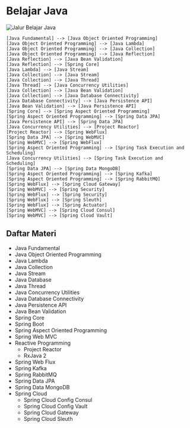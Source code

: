 # Belajar Java

![Jalur Belajar Java](http://www.plantuml.com/plantuml/png/dPB1yfem4CRlFaLUm5Ve36hjrDQHYhM73eU5h9eQ4YTihBnzbte931F-S6JtztsxNvRVEtY2s7eZeK93e7EnN7uIx_AX-8CbYODJt48fKcUl3gfAcMk-64L2f-zG5H8cYjPMQ-QKDHE5HxpqX44bu5O8Hfn1AmbHE7iudi3xE6Gc31IOPUGGAkxtTv_8d6xCI6Q2h-whcD8xXwPin4zIMf72EXU1vtZGABm1WW9gR2UPjlrKrB0aqWpKARfQrSJheKZIhwmRt22g2D-xSu6aVaH-o76ewzPc4RiqOUdW8iEmMCJkyDRmoFy_wX6X9EjuGA_IzVw5nLRxLslTdzRdzkSrktM-1xrcFCS9whlu_CBIjnSIOAJ8oXjAhriqddgApt34iBgtvcetgnaPli7b3ZDqHoWAHViVBEtV9CJMsdeflW3XNsZYTyWulrFK33dEm3Hwker0IKaUoBh1nNeP-8wrrnyXp-0rvVy0)

```puml
[Java Fundamental] --> [Java Object Oriented Programming]
[Java Object Oriented Programming] --> [Java Lambda]
[Java Object Oriented Programming] --> [Java Collection]
[Java Object Oriented Programming] --> [Java Reflection]
[Java Reflection] --> [Java Bean Validation]
[Java Reflection] --> [Spring Core]
[Java Lambda] --> [Java Stream]
[Java Collection] --> [Java Stream]
[Java Collection] --> [Java Thread]
[Java Thread] --> [Java Concurrency Utilities] 
[Java Collection] --> [Java Bean Validation]
[Java Collection] --> [Java Database Connectivity]
[Java Database Connectivity] --> [Java Persistence API]
[Java Bean Validation] --> [Java Persistence API]
[Spring Core] --> [Spring Aspect Oriented Programming]
[Spring Aspect Oriented Programming] --> [Spring Data JPA]
[Java Persistence API] --> [Spring Data JPA] 
[Java Concurrency Utilities] --> [Project Reactor]
[Project Reactor] --> [Spring WebFlux] 
[Spring Data JPA] --> [Spring WebMVC]
[Spring WebMVC] --> [Spring WebFlux]
[Spring Aspect Oriented Programming] --> [Spring Task Execution and Scheduling]
[Java Concurrency Utilities] --> [Spring Task Execution and Scheduling]
[Spring Data JPA] --> [Spring Data MongoDB]
[Spring Aspect Oriented Programming] --> [Spring Kafka]
[Spring Aspect Oriented Programming] --> [Spring RabbitMQ]
[Spring WebFlux] --> [Spring Cloud Gateway]
[Spring WebMVC] --> [Spring Security]
[Spring WebFlux] --> [Spring Security]
[Spring WebFlux] --> [Spring Sleuth]
[Spring WebFlux] --> [Spring Actuator]
[Spring WebMVC] --> [Spring Cloud Consul]
[Spring WebMVC] --> [Spring Cloud Vault]
```

## Daftar Materi

- Java Fundamental
- Java Object Oriented Programming
- Java Lambda
- Java Collection
- Java Stream
- Java Database
- Java Thread
- Java Concurrency Utilities
- Java Database Connectivity
- Java Persistence API
- Java Bean Validation
- Spring Core
- Spring Boot
- Spring Aspect Oriented Programming
- Spring Web MVC
- Reactive Programming
    - Project Reactor
    - RxJava 2
- Spring Web Flux
- Spring Kafka
- Spring RabbitMQ
- Spring Data JPA
- Spring Data MongoDB
- Spring Cloud
    - Spring Cloud Config Consul
    - Spring Cloud Config Vault
    - Spring Cloud Gateway
    - Spring Cloud Sleuth
